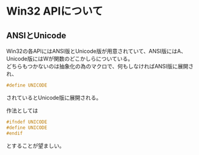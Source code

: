 # Win32 APIについて

## ANSIとUnicode

Win32の各APIにはANSI版とUnicode版が用意されていて、ANSI版にはA、Unicode版にはWが関数のどこかしらについている。<br/>
どちらもつかないのは抽象化の為のマクロで、何もしなければANSI版に展開され、

```c
#define UNICODE
```

されているとUnicode版に展開される。

作法としては

```c
#ifndef UNICODE
#define UNICODE
#endif
```

とすることが望ましい。
